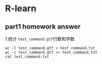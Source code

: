 # R-learn
## part1 homework answer  
1.统计 `test_command.gtf`行数和字数  
```
wc -l test_command.gtf > test_command.txt  
wc -c test_command.gtf >> test_command.txt  
cat test_command.txt  
```

